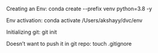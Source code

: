 Creating an Env: conda create --prefix venv python=3.8 -y

Env activation: conda activate /Users/akshayy/dvc/env

Initializing git: git init 

Doesn’t want to push it in git repo: touch .gitignore